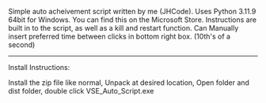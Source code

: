 Simple auto acheivement script written by me (JHCode).
Uses Python 3.11.9 64bit for Windows. You can find this on the Microsoft Store.
Instructions are built in to the script, as well as a kill and restart function.
Can Manually insert preferred time between clicks in bottom right box. (10th's of a second)

------------------------------------------------------------

Install Instructions:

Install the zip file like normal, 
Unpack at desired location, 
Open folder and dist folder, 
double click VSE_Auto_Script.exe
